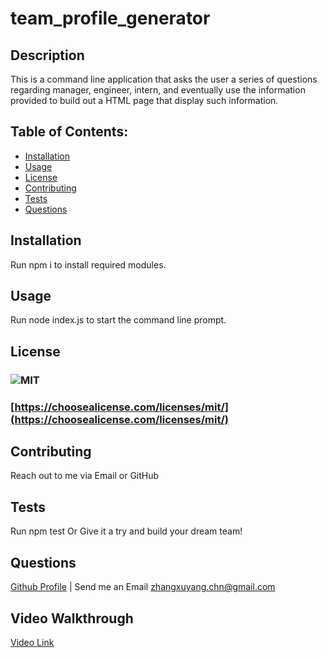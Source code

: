 # team_profile_generator

  ## Description
  This is a command line application that asks the user a series of questions regarding manager, engineer, intern, and eventually use the information provided to build out a HTML page that display such information.

  ## Table of Contents:
  - [Installation](#installation)
  - [Usage](#usage)
  - [License](#license)
  - [Contributing](#contributing)
  - [Tests](#tests)
  - [Questions](#questions)

  ## Installation
  Run npm i to install required modules.

  ## Usage
  Run node index.js to start the command line prompt.

  ## License
  ### ![MIT](https://img.shields.io/badge/license-MIT-green)
  ### [https://choosealicense.com/licenses/mit/](https://choosealicense.com/licenses/mit/)
  

  ## Contributing
  Reach out to me via Email or GitHub

  ## Tests
  Run npm test
  Or
  Give it a try and build your dream team!
  
  ## Questions
  [Github Profile](https://github.com/xuyangzhang0) | Send me an Email zhangxuyang.chn@gmail.com

  ## Video Walkthrough
  [Video Link](https://watch.screencastify.com/v/H81Xiv1UMk9l1GTHcbyn)
